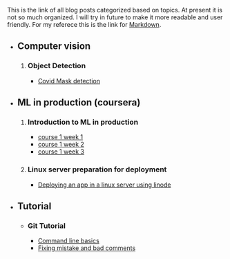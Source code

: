 This is the link of all blog posts categorized based on topics. At present it is not so much organized. I will try in future to make it more readable and user friendly. For my referece this is the link for [Markdown](https://guides.github.com/features/mastering-markdown/).


* ## Computer vision
    1. ### Object Detection
        * [Covid Mask detection](https://hasangoni.github.io/2021/05/14/Covid_mastk_object_detection.html)

* ## ML in production (coursera)
    1. ### Introduction to ML in production
        * [course 1 week 1](https://hasangoni.github.io/2021/06/30/Introduction-to-machine-learning-in-production-1st-week.html)
        * [course 1 week 2](https://hasangoni.github.io/2021/06/30/Introduction_ml_in_production_week2.html)
        *  [course 1 week 3](https://hasangoni.github.io/2021/06/30/Introduction_to_machine_learning_to_production.html)

    2. ### Linux server preparation for deployment 
        * [Deploying an app in a linux server using linode](https://hasangoni.github.io/2021/07/07/Deploying-app-in-a-linux-server.html)
* ## Tutorial

    * ### Git Tutorial
        * [Command line basics](https://hasangoni.github.io/2021/07/08/Command-Line-Basics.html)
        * [Fixing mistake and bad comments](https://hasangoni.github.io/2021/07/08/Fixing-Mistakes-And-Bad-Comments.html)
